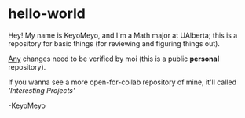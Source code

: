 # hello-world

Hey! My name is KeyoMeyo, and I'm a Math major at UAlberta; this is a repository for basic things (for reviewing and figuring things out).

<u>Any</u> changes need to be verified by moi (this is a public <b> personal </b> repository).

If you wanna see a more open-for-collab repository of mine, it'll called <i>'Interesting Projects'</i>

-KeyoMeyo

